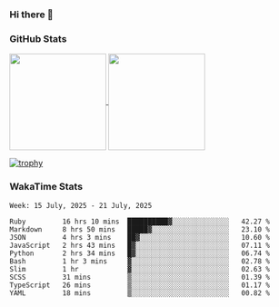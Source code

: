 ### Hi there 👋

### GitHub Stats

<a href="https://github.com/anuraghazra/github-readme-stats">
  <img align="center" height="170px" src="https://github-readme-stats.vercel.app/api/top-langs/?username=tksfjt1024&layout=compact&count_private=true&show_icons=true&show_icons=true&theme=graywhite" />
</a>
<a href="https://github.com/anuraghazra/github-readme-stats">
  <img align="center" height="170px" src="https://github-readme-stats.vercel.app/api?username=tksfjt1024&count_private=true&show_icons=true&show_icons=true&theme=graywhite" />
</a>

[![trophy](https://github-profile-trophy.vercel.app/?username=tksfjt1024)](https://github.com/ryo-ma/github-profile-trophy)

### WakaTime Stats

<!--START_SECTION:waka-->
```text
Week: 15 July, 2025 - 21 July, 2025

Ruby         16 hrs 10 mins  ██████████▓░░░░░░░░░░░░░░   42.27 % 
Markdown     8 hrs 50 mins   █████▓░░░░░░░░░░░░░░░░░░░   23.10 % 
JSON         4 hrs 3 mins    ██▓░░░░░░░░░░░░░░░░░░░░░░   10.60 % 
JavaScript   2 hrs 43 mins   █▓░░░░░░░░░░░░░░░░░░░░░░░   07.11 % 
Python       2 hrs 34 mins   █▓░░░░░░░░░░░░░░░░░░░░░░░   06.74 % 
Bash         1 hr 3 mins     ▓░░░░░░░░░░░░░░░░░░░░░░░░   02.78 % 
Slim         1 hr            ▓░░░░░░░░░░░░░░░░░░░░░░░░   02.63 % 
SCSS         31 mins         ▒░░░░░░░░░░░░░░░░░░░░░░░░   01.39 % 
TypeScript   26 mins         ▒░░░░░░░░░░░░░░░░░░░░░░░░   01.17 % 
YAML         18 mins         ▒░░░░░░░░░░░░░░░░░░░░░░░░   00.82 % 
```
<!--END_SECTION:waka-->
